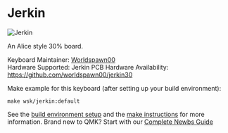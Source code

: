 # Jerkin

![Jerkin](https://i.imgur.com/7wcPUfl.png)

An Alice style 30% board.

Keyboard Maintainer: [Worldspawn00](https://github.com/Worldspawn00)  
Hardware Supported: Jerkin PCB
Hardware Availability: https://github.com/worldspawn00/jerkin30

Make example for this keyboard (after setting up your build environment):

    make wsk/jerkin:default

See the [build environment setup](https://docs.qmk.fm/#/getting_started_build_tools) and the [make instructions](https://docs.qmk.fm/#/getting_started_make_guide) for more information. Brand new to QMK? Start with our [Complete Newbs Guide](https://docs.qmk.fm/#/newbs)
